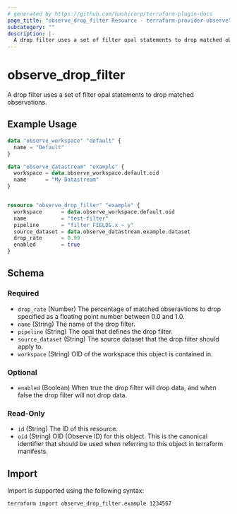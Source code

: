```yaml
---
# generated by https://github.com/hashicorp/terraform-plugin-docs
page_title: "observe_drop_filter Resource - terraform-provider-observe"
subcategory: ""
description: |-
  A drop filter uses a set of filter opal statements to drop matched observations.
---
```

# observe_drop_filter

A drop filter uses a set of filter opal statements to drop matched observations.
## Example Usage
```terraform
data "observe_workspace" "default" {
  name = "Default"
}

data "observe_datastream" "example" {
  workspace = data.observe_workspace.default.oid
  name      = "My Datastream"
}


resource "observe_drop_filter" "example" {
  workspace      = data.observe_workspace.default.oid
  name           = "test-filter"
  pipeline       = "filter FIELDS.x ~ y"
  source_dataset = data.observe_datastream.example.dataset
  drop_rate      = 0.99
  enabled        = true
}
```
<!-- schema generated by tfplugindocs -->
## Schema

### Required

- `drop_rate` (Number) The percentage of matched obseravtions to drop specified as a floating point number between 0.0 and 1.0.
- `name` (String) The name of the drop filter.
- `pipeline` (String) The opal that defines the drop filter.
- `source_dataset` (String) The source dataset that the drop filter should apply to.
- `workspace` (String) OID of the workspace this object is contained in.

### Optional

- `enabled` (Boolean) When true the drop filter will drop data, and when false the drop filter will not drop data.

### Read-Only

- `id` (String) The ID of this resource.
- `oid` (String) OID (Observe ID) for this object. This is the canonical identifier that
should be used when referring to this object in terraform manifests.
## Import
Import is supported using the following syntax:
```shell
terraform import observe_drop_filter.example 1234567
```
